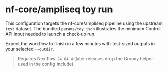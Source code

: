 # nf-core/ampliseq toy run

This configuration targets the nf-core/ampliseq pipeline using the upstream `test` dataset. The bundled `params/toy.json` illustrates the minimum Control API input needed to launch a check-up run.

Expect the workflow to finish in a few minutes with test-sized outputs in your selected `--outdir`.

> Requires Nextflow `24.04.4` (later releases drop the Groovy helper used in the config include).
